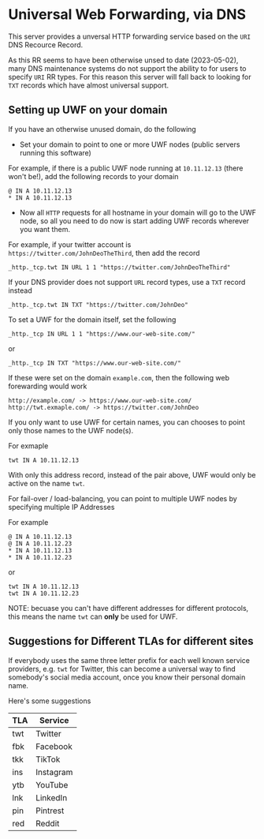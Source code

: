 # Universal Web Forwarding, via DNS

This server provides a unversal HTTP forwarding service based on the `URI` DNS Recource Record.

As this RR seems to have been otherwise unsed to date (2023-05-02), many DNS maintenance systems do not support
the ability to for users to specify `URI` RR types. For this reason this server will fall back to looking for `TXT` records
which have almost universal support.

## Setting up UWF on your domain

If you have an otherwise unused domain, do the following

- Set your domain to point to one or more UWF nodes (public servers running this software)

For example, if there is a public UWF node running at `10.11.12.13` (there won't be!), add the following
records to your domain

	@ IN A 10.11.12.13
	* IN A 10.11.12.13

- Now all `HTTP` requests for all hostname in your domain will go to the UWF node, so all you need
to do now is start adding UWF records wherever you want them.

For example, if your twitter account is `https://twitter.com/JohnDeoTheThird`, then add the record

	_http._tcp.twt IN URL 1 1 "https://twitter.com/JohnDeoTheThird"

If your DNS provider does not support `URL` record types, use a `TXT` record instead

	_http._tcp.twt IN TXT "https://twitter.com/JohnDeo"

To set a UWF for the domain itself, set the following

	_http._tcp IN URL 1 1 "https://www.our-web-site.com/"

or

	_http._tcp IN TXT "https://www.our-web-site.com/"

If these were set on the domain `example.com`, then the following web forewarding would work

	http://example.com/ -> https://www.our-web-site.com/
	http://twt.exmaple.com/ -> https://twitter.com/JohnDeo

If you only want to use UWF for certain names, you can chooses to point only those names to the UWF node(s).

For exmaple

	twt IN A 10.11.12.13

With only this address record, instead of the pair above, UWF would only be active on the name `twt`.

For fail-over / load-balancing, you can point to multiple UWF nodes by specifying multiple IP Addresses

For example

	@ IN A 10.11.12.13
	@ IN A 10.11.12.23
	* IN A 10.11.12.13
	* IN A 10.11.12.23

or

	twt IN A 10.11.12.13
	twt IN A 10.11.12.23

NOTE: becuase you can't have different addresses for different protocols, this means the name `twt` can **only** be
used for UWF.


## Suggestions for Different TLAs for different sites

If everybody uses the same three letter prefix for each well known service providers, e.g. `twt` for Twitter, this can become a universal way to find
somebody's social media account, once you know their personal domain name.

Here's some suggestions

| TLA | Service |
| --- | ------- |
| twt | Twitter |
| fbk | Facebook |
| tkk | TikTok |
| ins | Instagram |
| ytb | YouTube |
| lnk | LinkedIn |
| pin | Pintrest |
| red | Reddit |

